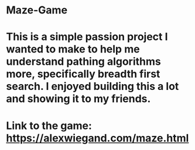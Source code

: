 # Maze-Game
# This is a simple passion project I wanted to make to help me understand pathing algorithms more, specifically breadth first search. I enjoyed building this a lot and showing it to my friends.
# Link to the game: https://alexwiegand.com/maze.html
